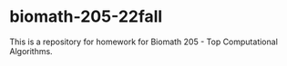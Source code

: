 # biomath-205-22fall
This is a repository for homework for Biomath 205 - Top Computational Algorithms.
